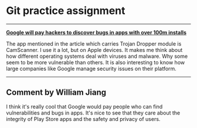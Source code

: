 # Git practice assignment
----
<a href="https://www.developer-tech.com/news/2019/aug/30/google-pay-hackers-discover-bugs-apps-installs/">**Google will pay hackers to discover bugs in apps with over 100m installs** </a>

The app mentioned in the article which carries Trojan Dropper module is CamScanner. I use it a lot, but on Apple devices. It makes me think about how different operating systems deal with viruses and malware. Why some seem to be more vulnerable than others. It is also interesting to know how large companies like Google manage security issues on their platform.

---

## Comment by William Jiang

I think it's really cool that Google would pay people who can find vulnerabilities and bugs in apps. It's nice to see that they care about the integrity of Play Store apps and the safety and privacy of users.